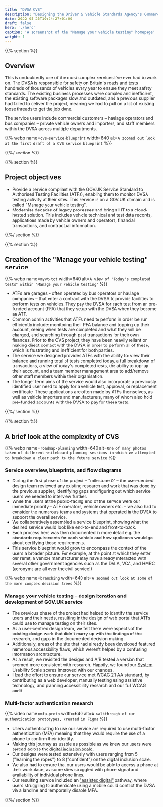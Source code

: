 ```yaml
---
title: "DVSA CVS"
description: "Designing the Driver & Vehicle Standards Agency's Commercial Vehicle Service"
date: 2022-05-23T10:24:27+01:00
draft: false
hero: './hero'
caption: 'A screenshot of the "Manage your vehicle testing" homepage'
weight: 1
---
```


{{% section %}}

## Overview

This is undoubtedly one of the most complex services I've ever had to work on. The DVSA is responsible for safety on Britain's roads and tests hundreds of thousands of vehicles every year to ensure they meet safety standards. The existing business processes were complex and inefficient, the existing software packages slow and outdated, and a previous supplier had failed to deliver the project, meaning we had to pull on a lot of existing loose threads to get the job done.

The service users include commercial customers – haulage operators and bus companies – private vehicle owners and importers, and staff members within the DVSA across multiple departments.

{{% webp name=`cvs-service-blueprint` width=640 alt=`A zoomed out look at the first draft of a CVS service blueprint` %}}

{{%/ section %}}

{{% section %}}

## Project objectives

* Provide a service compliant with the GOV.UK Service Standard to Authorised Testing Facilities (ATFs), enabling them to monitor DVSA testing activity at their sites. This service is on a GOV.UK domain and is called "Manage your vehicle testing".
* Modernise decades of legacy processes and bring all IT to a cloud-hosted solution. This includes vehicle technical and test data records, applications made by vehicle owners and operators, financial transactions, and contractual information.

{{%/ section %}}

{{% section %}}

## Creation of the "Manage your vehicle testing" service

{{% webp name=`myvt-tct` width=640 alt=`A view of "Today's completed tests" within "Manage your vehicle testing"` %}}

* ATFs are garages – often operated by bus operators or haulage companies – that enter a contract with the DVSA to provide facilities to perform tests on vehicles. They pay the DVSA for each test from an pre-funded account (PFA) that they setup with the DVSA when they become an ATF.
* Common admin activities that ATFs need to perform in order be run efficiently include: monitoring their PFA balance and topping up their account, seeing when tests are completed and what they will be charged, and searching through past transactions for their own finances. Prior to the CVS project, they have been heavily reliant on making direct contact with the DVSA in order to perform all of these, which is frustrating and inefficient for both parties.
* The service we designed provides ATFs with the ability to: view their balance and running total of tests completed today, a full breakdown of transactions, a view of today's completed tests, the ability to top-up their account, and a team member management area to add/remove other staff members within their organisation.
* The longer term aims of the service would also incorporate a previously identified user need to apply for a vehicle test, approval, or replacement certificate. These applications are often made by ATFs themselves, as well as vehicle importers and manufacturers, many of whom also hold pre-funded accounts with the DVSA to pay for these tests.

{{%/ section %}}

{{% section %}}

## A brief look at the complexity of CVS

{{% webp name=`roadmap-planning` width=640 alt=`One of many photos taken of different whiteboard planning sessions in which we attempted to breakdown a clear path to the future service` %}}

### Service overview, blueprints, and flow diagrams

* During the first phase of the project – "milestone 0" – the user-centred design team reviewed any existing research and work that was done by the previous supplier, identifying gaps and figuring out which service users we needed to interview further.
* While the users at the public-facing end of the service were our immediate priority – ATF operators, vehicle owners etc. – we also had to consider the numerous teams and systems that operated in the DVSA to support the overall service.
* We collaboratively assembled a service blueprint, showing what the desired service would look like end-to-end and front-to-back.
* Each process here was then documented in more detail e.g. the standards requirements for each vehicle and how applicants would go about certifying those requirements.
* This service blueprint would grow to encompass the context of the users a broader picture. For example, at the point at which they enter our remit, a vehicle manufacturer may have already interacted with several other government agencies such as the DVLA, VCA, and HMRC (acronyms are all over the civil service!)

{{% webp name=`branching` width=640 alt=`A zoomed out look at some of the more complex decision trees` %}}

### Manage your vehicle testing – design iteration and development of GOV.UK service

* The previous phase of the project had helped to identify the service users and their needs, resulting in the design of web portal that ATFs could use to manage testing on their sites.
* As a user-centred design team, we felt there were aspects of the existing design work that didn't marry up with the findings of the research, and gaps in the documented decision making.
* Additionally, areas of the site that had already been developed featured numerous accessibility flaws, which weren't helped by a confusing information architecture.
* As a result, we revisited the designs and A/B tested a version that seemed more consistent with research. Happily, we found our [System Usability Scale](https://en.wikipedia.org/wiki/System_usability_scale) scores improved with our changes.
* I lead the effort to ensure our service met [WCAG 2.1](https://www.w3.org/WAI/standards-guidelines/wcag/glance/) AA standard, by contributing as a web developer, manually testing using assistive technology, and planning accessibility research and our full WCAG audit.

### Multi-factor authentication research

{{% video name=`mfa-proto` width=640 alt=`A walkthrough of our authentication prototypes, created in Figma` %}}

* Users authenticating to use our service are required to use multi-factor authentication (MFA) meaning that they would require the use of a phone to confirm their identity.
* Making this journey as usable as possible as we knew our users were spread across the [digital inclusion scale](https://userresearch.blog.gov.uk/2019/02/22/reflecting-on-how-we-developed-the-digital-inclusion-scale/).
* Our designs were tested extensively with users ranging from 5 ("learning the ropes") to 8 ("confident") on the digital inclusion scale.
* We also had to ensure that our users would be able to access a phone at their workplace, as some sites struggled with phone signal and availability of individual phone lines.
* Our resulting service included an ["assisted digital"](https://www.gov.uk/service-manual/helping-people-to-use-your-service/assisted-digital-support-introduction) pathway, where users struggling to authenticate using a mobile could contact the DVSA via a landline and temporarily disable MFA.

{{%/ section %}}
